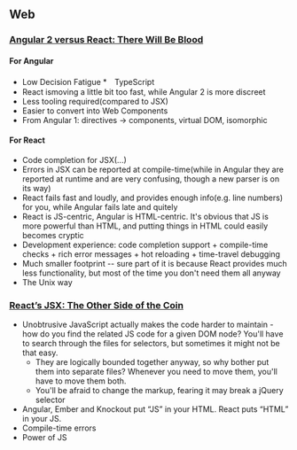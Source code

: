 ## Web

### [Angular 2 versus React: There Will Be Blood](https://medium.freecodecamp.com/angular-2-versus-react-there-will-be-blood-66595faafd51#.xnzo0ct8s)

#### For Angular

* Low Decision Fatigue
*　TypeScript
* React ismoving a little bit too fast, while Angular 2 is more discreet
* Less tooling required(compared to JSX)
* Easier to convert into Web Components
* From Angular 1: directives -> components, virtual DOM, isomorphic

#### For React

* Code completion for JSX(...)
* Errors in JSX can be reported at compile-time(while in Angular they are reported at runtime and are very confusing, though a new parser is on its way)
* React fails fast and loudly, and provides enough info(e.g. line numbers) for you, while Angular fails late and quitely
* React is JS-centric, Angular is HTML-centric. It's obvious that JS is more powerful than HTML, and putting things in HTML could easily becomes cryptic
* Development experience: code completion support + compile-time checks + rich error messages + hot reloading + time-travel debugging
* Much smaller footprint -- sure part of it is because React provides much less functionality, but most of the time you don't need them all anyway
* The Unix way

### [React’s JSX: The Other Side of the Coin](https://medium.com/@housecor/react-s-jsx-the-other-side-of-the-coin-2ace7ab62b98#.i3s6h7lgk)

* Unobtrusive JavaScript actually makes the code harder to maintain - how do you find the related JS code for a given DOM node? You'll have to search through the files for selectors, but sometimes it might not be that easy.
  * They are logically bounded together anyway, so why bother put them into separate files? Whenever you need to move them, you'll have to move them both.
  * You'll be afraid to change the markup, fearing it may break a jQuery selector
* Angular, Ember and Knockout put “JS” in your HTML. React puts “HTML” in your JS.
* Compile-time errors
* Power of JS

